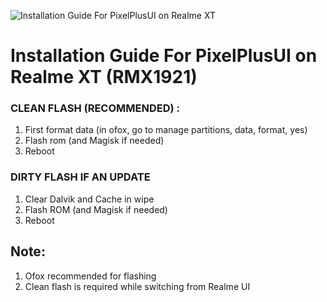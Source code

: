 ![Installation Guide For PixelPlusUI on Realme XT](https://i.imgur.com/pmZkslu.png "Installation")

# Installation Guide For PixelPlusUI on Realme XT (RMX1921)

### CLEAN FLASH (RECOMMENDED) : 
1. First format data (in ofox, go to manage partitions, data, format, yes)
2. Flash rom (and Magisk if needed)
3. Reboot

### DIRTY FLASH IF AN UPDATE
1. Clear Dalvik and Cache in wipe
2. Flash ROM (and Magisk if needed)
3. Reboot

## Note: 
1. Ofox recommended for flashing
2. Clean flash is required while switching from Realme UI
